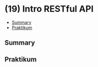 # (19) Intro RESTful API

- [Summary](#Summary)
- [Praktikum](#Praktikum)

## Summary 

## Praktikum

